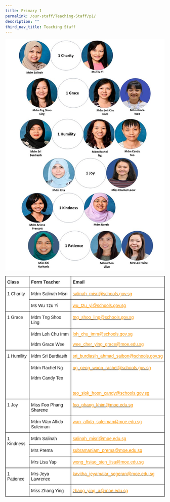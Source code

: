 ```yaml
---
title: Primary 1
permalink: /our-staff/Teaching-Staff/p1/
description: ""
third_nav_title: Teaching Staff
---
```

![](/images/2023%20P1.jpeg)

<style type="text/css">
.tg  {border-collapse:collapse;border-spacing:0;margin:0px auto;}
.tg td{border-color:black;border-style:solid;border-width:1px;font-family:Arial, sans-serif;font-size:14px;
  overflow:hidden;padding:10px 5px;word-break:normal;}
.tg th{border-color:black;border-style:solid;border-width:1px;font-family:Arial, sans-serif;font-size:14px;
  font-weight:normal;overflow:hidden;padding:10px 5px;word-break:normal;}
.tg .tg-dgl5{background-color:#FFF;font-weight:bold;text-align:left;vertical-align:top}
.tg .tg-ktyi{background-color:#FFF;text-align:left;vertical-align:top}
.tg .tg-a2w0{background-color:#FFF;color:#FC9400;text-align:left;text-decoration:underline;vertical-align:top}
.tg .tg-dm87{background-color:#FFF;color:#15C;text-align:left;text-decoration:underline;vertical-align:top}
</style>
<table class="tg">
<tbody>
  <tr>
    <td class="tg-dgl5">Class</td>
    <td class="tg-dgl5">Form Teacher</td>
    <td class="tg-dgl5">Email</td>
  </tr>
  <tr>
    <td class="tg-ktyi" rowspan="3">1 Charity</td>
    <td class="tg-ktyi">Mdm Salinah Misri</td>
    <td class="tg-ktyi"><a href="mailto:salinah_misri@schools.gov.sg" target="_blank" rel="noopener noreferrer"><span style="color:#FC9400">salinah_misri@schools.gov.sg</span></a></td>
  </tr>
  <tr>
    <td class="tg-ktyi">Ms Wu Tzu Yi</td>
    <td class="tg-a2w0"><a href="mailto:wu\_tzu\_yi@schools.gov.sg"><span style="text-decoration:underline;color:#FC9400">wu_tzu_yi@schools.gov.sg</span></a></td>
  </tr>
  <tr>
    
  </tr>
  <tr>
    <td class="tg-ktyi" rowspan="2">1 Grace</td>
    <td class="tg-ktyi">Mdm Tng Shoo Ling</td>
    <td class="tg-ktyi"><a href="mailto: tng_shoo_ling@schools.gov.sg" target="_blank" rel="noopener noreferrer"><span style="color:#FC9400">tng_shoo_ling@schools.gov.sg</span></a></td>
  </tr>
  <tr>
    <td class="tg-ktyi">Mdm Loh Chu Imm<br><br><span style="background-color:initial">Mdm Grace Wee</span></td>
    <td class="tg-a2w0"><a href="mailto:loh_chu_imm@schools.gov.sg" target="_blank" rel="noopener noreferrer"><span style="color:#FC9400">loh_chu_imm@schools.gov.sg</span></a><br><br><a href="mailto:wee_cher_ying_grace@moe.edu.sg" target="_blank" rel="noopener noreferrer"><span style="color:#FC9400">wee_cher_ying_grace@moe.edu.sg</span></a></td>
  </tr>
  <tr>
    <td class="tg-ktyi" rowspan="2">1 Humility</td>
    <td class="tg-ktyi">Mdm Sri Burdiasih</td>
    <td class="tg-ktyi"><a href="mailto:sri_burdiasih_ahmad_saibon@schools.gov.sg" target="_blank" rel="noopener noreferrer"><span style="color:#FC9400">sri_burdiasih_ahmad_saibon@schools.gov.sg</span></a></td>
  </tr>
  <tr>
    <td class="tg-ktyi">Mdm Rachel Ng<br><br>Mdm Candy Teo</td>
    <td class="tg-dm87"><a href="mailto:ng_peng_woon_rachel@schools.gov.sg" target="_blank" rel="noopener noreferrer"><span style="color:#FC9400">ng_peng_woon_rachel@schools.gov.sg</span></a><br><br><br><br><br><a href="mailto:teo_siok_hoon_candy@schools.gov.sg" target="_blank" rel="noopener noreferrer"><span style="text-decoration:underline;color:#FC9400">teo_siok_hoon_candy@schools.gov.sg</span></a></td>
  </tr>
  <tr>
    <td class="tg-ktyi" rowspan="2">1 Joy</td>
    <td class="tg-ktyi"><span style="color:#000">Miss Foo Phang Sharene</span></td>
    <td class="tg-ktyi"><a href="mailto:foo_phang_khim@moe.edu.sg" target="_blank" rel="noopener noreferrer"><span style="color:#FC9400">foo_phang_khim@moe.edu.sg</span></a></td>
  </tr>
  <tr>
    <td class="tg-ktyi">Mdm Wan Alfida Suleiman</td>
    <td class="tg-a2w0"><a href="mailto:wan_alfida_suleiman@moe.edu.sg"><span style="text-decoration:underline;color:#FC9400">wan_alfida_suleiman@moe.edu.sg</span></a></td>
  </tr>
  <tr>
    <td class="tg-ktyi" rowspan="3">1 Kindness</td>
    <td class="tg-ktyi">Mdm Salinah</td>
    <td class="tg-a2w0"><a href="mailto:salinah_misri@moe.edu.sg"><span style="text-decoration:underline;color:#FC9400">salinah_misri@moe.edu.sg </span></a></td>
  </tr>
  <tr>
    <td class="tg-ktyi">Mrs Prema</td>
    <td class="tg-a2w0"><a href="mailto:subramaniam_prema@moe.edu.sg" target="_blank" rel="noopener noreferrer"><span style="text-decoration:underline;color:#FC9400">subramaniam_prema@moe.edu.sg</span></a> </td>
  </tr>
  <tr>
    <td class="tg-ktyi">Mrs Lisa Yap</td>
    <td class="tg-a2w0"><a href="mailto:wong_hsiao_sien_lisa@moe.edu.sg" target="_blank" rel="noopener noreferrer"><span style="text-decoration:underline;color:#FC9400">wong_hsiao_sien_lisa@moe.edu.sg</span></a></td>
  </tr>
  <tr>
    <td class="tg-ktyi" rowspan="2">1 Patience</td>
    <td class="tg-ktyi">Mrs Jeya Lawrence</td>
    <td class="tg-ktyi"><a href="mailto:kavitha_jeyamalar_segeran@moe.edu.sg" target="_blank" rel="noopener noreferrer"><span style="color:#FC9400">kavitha_jeyamalar_segeran@moe.edu.sg</span></a></td>
  </tr>
  <tr>
    <td class="tg-ktyi">Miss Zhang Ying</td>
    <td class="tg-ktyi"><a href="mailto:zhang_ying_a@moe.edu.sg" target="_blank" rel="noopener noreferrer"><span style="color:#FC9400">zhang_ying_a@moe.edu.sg</span></a></td>
  </tr>
</tbody>
</table>